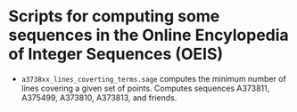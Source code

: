 # Scripts for computing some sequences in the Online Encylopedia of Integer Sequences (OEIS)

* `a3738xx_lines_coverting_terms.sage` computes the minimum number of lines covering a given set of points.
    Computes sequences A373811, A375499, A373810, A373813, and friends.
